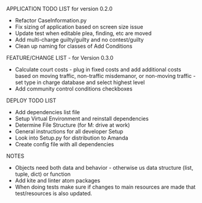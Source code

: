 APPLICATION TODO LIST for version 0.2.0
* Refactor CaseInformation.py
* Fix sizing of application based on screen size issue
* Update test when editable plea, finding, etc are moved
* Add multi-charge guilty/guilty and no contest/guilty
* Clean up naming for classes of Add Conditions



FEATURE/CHANGE LIST - for Version 0.3.0
* Calculate court costs - plug in fixed costs and add additional costs based
on moving traffic, non-traffic misdemanor, or non-moving traffic - set type in
charge database and select highest level
* Add community control conditions checkboxes



DEPLOY TODO LIST
* Add dependencies list file
* Setup Virtual Environment and reinstall dependencies
* Determine File Structure (for M: drive at work)
* General instructions for all developer Setup
* Look into Setup.py for distribution to Amanda
* Create config file with all dependencies

NOTES
* Objects need both data and behavior - otherwise us data
structure (list, tuple, dict) or function
* Add kite and linter atom packages
* When doing tests make sure if changes to main resources are
made that test/resources is also updated.
